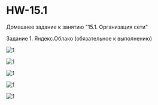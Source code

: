 # HW-15.1

Домашнее задание к занятию "15.1. Организация сети"

Задание 1. Яндекс.Облако (обязательное к выполнению)



![1]([https://github.com/olegrovenskiy/HW-CICD-9.3/blob/main/scrinshots/sonar1.png](https://github.com/olegrovenskiy/HW-15.1/blob/main/1.png))

![1]([https://github.com/olegrovenskiy/HW-CICD-9.3/blob/main/scrinshots/sonar1.png](https://github.com/olegrovenskiy/HW-15.1/blob/main/2.png))

![1]([https://github.com/olegrovenskiy/HW-CICD-9.3/blob/main/scrinshots/sonar1.png](https://github.com/olegrovenskiy/HW-15.1/blob/main/4.png))

![1]([https://github.com/olegrovenskiy/HW-CICD-9.3/blob/main/scrinshots/sonar1.png](https://github.com/olegrovenskiy/HW-15.1/blob/main/5.png))

![1]([https://github.com/olegrovenskiy/HW-CICD-9.3/blob/main/scrinshots/sonar1.png](https://github.com/olegrovenskiy/HW-15.1/blob/main/6.png))
